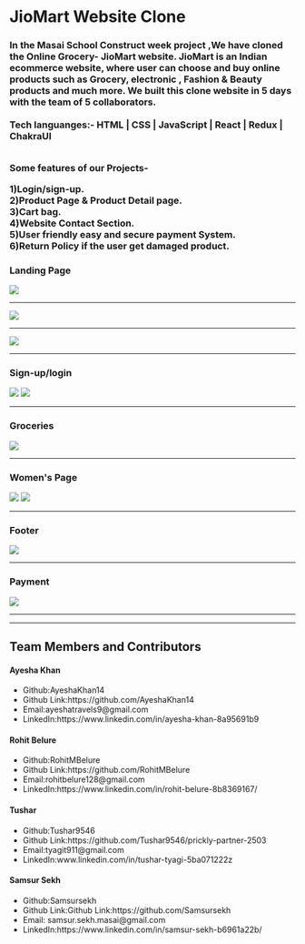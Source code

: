 <html>
  <h1>JioMart Website Clone</h1>
  <h3>In the Masai School Construct week project ,We have cloned the Online Grocery- JioMart website. JioMart is an Indian ecommerce website, where user can choose 
  and buy online products such as Grocery, electronic , Fashion & Beauty products and much more. We built this clone website in 5 days with the team of 5 collaborators.
  <br>
  <br>Tech languanges:- HTML | CSS | JavaScript | React | Redux | ChakraUI</br>
  <br>
   <p> Some features of our Projects-</p>
     1)Login/sign-up.
    <br>2)Product Page & Product Detail page.
    <br>3)Cart bag.
    <br>4)Website Contact Section.
    <br>5)User friendly easy and secure payment System.
    <br>6)Return Policy if the user get damaged product.</p></h3>
  <h3>Landing Page</h3>
  <img src="https://user-images.githubusercontent.com/101391413/193449477-c7a6f4c3-4463-442c-b4fa-d406f10c1db1.jpeg"/>
      <hr>
  <img src="https://user-images.githubusercontent.com/101391413/193449507-5caf25e8-770b-4076-af1b-46473fc4cc81.jpeg"/>
  <hr>
  <img src="https://user-images.githubusercontent.com/101391413/193449625-bf974e64-4c53-4ab7-9f9c-a835d45ddf6a.jpeg"/>
    <hr>
  <h3>Sign-up/login</h3>
  <img src="https://user-images.githubusercontent.com/101391413/193449716-9895cda4-4a64-49f9-b0a8-c1b8728db7ee.jpeg"/>
  <img src="https://user-images.githubusercontent.com/101391413/193449991-4b84ba0f-01de-46ff-9b5a-72d2118af92c.png"/>
    <hr>
  <h3>Groceries</h3>
  <img src="https://user-images.githubusercontent.com/101391413/193450106-b886b1cb-f4ca-42f2-89b5-3029e8e140e4.jpeg"/>
    <hr>
  <h3>Women's Page</h3>
  <img src="https://user-images.githubusercontent.com/101391413/193450063-120468ab-62d2-46f7-b4f6-ee8d0a248f1b.jpeg"/>
  <img src="https://user-images.githubusercontent.com/101391413/193450229-2a7eb73a-c795-4528-8404-b15e15b75f27.jpeg"/>
    <hr>
  <h3>Footer</h3>
  <img src="https://user-images.githubusercontent.com/101391413/193450273-1152d788-093a-4322-81ca-3c250f35a233.jpeg"/>
    <hr>
  <h3>Payment</h3>
  <img src="https://user-images.githubusercontent.com/101391413/193450335-19880125-ba40-45d8-8445-2eef6cba04ff.jpeg"/>
    <hr>
    <hr>
  <h2>Team Members and Contributors</h2>
  
  <h4>Ayesha Khan</h4>
    <ul><li>Github:AyeshaKhan14</li>
      <li>Github Link:https://github.com/AyeshaKhan14</li>
      <li>Email:ayeshatravels9@gmail.com</li>
      <li>LinkedIn:https://www.linkedin.com/in/ayesha-khan-8a95691b9</li></ul>
      
  <h4>Rohit Belure</h4>
    <ul><li>Github:RohitMBelure</li>
      <li>Github Link:https://github.com/RohitMBelure</li>
      <li>Email:rohitbelure128@gmail.com</li>
      <li>LinkedIn:https://www.linkedin.com/in/rohit-belure-8b8369167/</li></ul>
      
  <h4>Tushar</h4>
    <ul><li>Github:Tushar9546</li>
      <li>Github Link:https://github.com/Tushar9546/prickly-partner-2503</li>
      <li>Email:tyagit911@gmail.com</li>
      <li>LinkedIn:www.linkedin.com/in/tushar-tyagi-5ba071222z</li></ul>


<h4> Samsur Sekh</h4>
    <ul><li>Github:Samsursekh</li>
      <li>Github Link:Github Link:https://github.com/Samsursekh</li>
      <li>Email: samsur.sekh.masai@gmail.com</li>
      <li>LinkedIn:https://www.linkedin.com/in/samsur-sekh-b6961a22b/</li></ul>

   
    
    
    
    
  </html>
